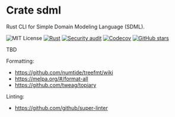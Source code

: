 # Crate sdml

Rust CLI for Simple Domain Modeling Language (SDML).

![MIT License](https://img.shields.io/badge/license-mit-118811.svg)
[![Rust](https://github.com/johnstonskj/rust-sdml/actions/workflows/rust.yml/badge.svg)](https://github.com/johnstonskj/rust-sdml/actions/workflows/rust.yml)
[![Security audit](https://github.com/johnstonskj/rust-sdml/actions/workflows/security-audit.yml/badge.svg)](https://github.com/johnstonskj/rust-sdml/actions/workflows/security-audit.yml)
[![Codecov](https://codecov.io/gh/johnstonskj/rust-sdml/branch/main/graph/badge.svg?token=1HGN6M4KIT)](https://codecov.io/gh/johnstonskj/rust-sdml)
[![GitHub stars](https://img.shields.io/github/stars/johnstonskj/rust-sdml.svg)](https://github.com/johnstonskj/rust-sdml/stargazers)

TBD

Formatting:

* https://github.com/numtide/treefmt/wiki
* https://melpa.org/#/format-all
* https://github.com/tweag/topiary

Linting:

* https://github.com/github/super-linter

